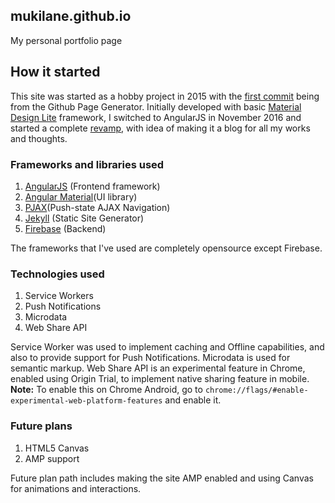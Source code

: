 ## mukilane.github.io
My personal portfolio page 

## How it started
This site was started as a hobby project in 2015 with the [first commit][firstcommit] being from the Github Page Generator. Initially developed with basic [Material Design Lite](https://getmdl.io) framework, I switched to AngularJS in November 2016 and started a complete [revamp][revamp], with idea of making it a blog for all my works and thoughts.

### Frameworks and libraries used

1. [AngularJS](https://angularjs.org) (Frontend framework)
2. [Angular Material](https://material.angularjs.org)(UI library)
3. [PJAX](https://github.com/thybag/PJAX-Standalone)(Push-state AJAX Navigation)
4. [Jekyll](https://github.com/jekyll/jekyll) (Static Site Generator)
5. [Firebase](https://firebase.google.com) (Backend)

The frameworks that I've used are completely opensource except Firebase.

### Technologies used
1. Service Workers
2. Push Notifications
3. Microdata
4. Web Share API 

Service Worker was used to implement caching and Offline capabilities, and also to provide support for Push Notifications. Microdata is used for semantic markup. Web Share API is an experimental feature in Chrome, enabled using Origin Trial, to implement native sharing feature in mobile. 
**Note:** To enable this on Chrome Android, go to `chrome://flags/#enable-experimental-web-platform-features` and enable it. 

### Future plans
1. HTML5 Canvas
2. AMP support

Future plan path includes making the site AMP enabled and using Canvas for animations and interactions.

[firstcommit]: [https://github.com/mukilane/mukilane.github.io/commit/d18dff0fceeeded498a224bddf7d8cb49d99717d]
[revamp]: [https://github.com/mukilane/mukilane.github.io/commit/9d46aeac414a262e1ac12ce04f962f61ffcfac7e]
